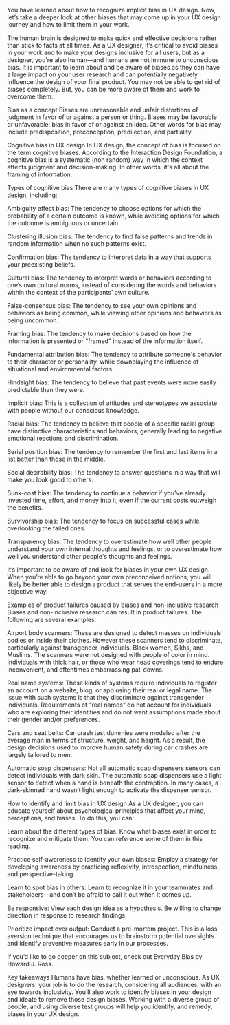 You have learned about how to recognize implicit bias in UX design. Now, let’s take a deeper look at other biases that may come up in your UX design journey and how to limit them in your work.

The human brain is designed to make quick and effective decisions rather than stick to facts at all times. As a UX designer, it’s critical to avoid biases in your work and to make your designs inclusive for all users, but as a designer, you're also human—and humans are not immune to unconscious bias. It is important to learn about and be aware of biases as they can have a large impact on your user research and can potentially negatively influence the design of your final product. You may not be able to get rid of biases completely. But, you can be more aware of them and work to overcome them.

Bias as a concept
Biases are unreasonable and unfair distortions of judgment in favor of or against a person or thing. Biases may be favorable or unfavorable: bias in favor of or against an idea. Other words for bias may include predisposition, preconception, predilection, and partiality.

Cognitive bias in UX design
In UX design, the concept of bias is focused on the term cognitive biases. According to the Interaction Design Foundation, a cognitive bias is a systematic (non random) way in which the context affects judgment and decision-making. In other words, it's all about the framing of information. 

Types of cognitive bias
There are many types of cognitive biases in UX design, including:

Ambiguity effect bias: The tendency to choose options for which the probability of a certain outcome is known, while avoiding options for which the outcome is ambiguous or uncertain.

Clustering illusion bias: The tendency to find false patterns and trends in random information when no such patterns exist.

Confirmation bias: The tendency to interpret data in a way that supports your preexisting beliefs.

Cultural bias: The tendency to interpret words or behaviors according to one’s own cultural norms, instead of considering the words and behaviors within the context of the participants’ own culture. 

False-consensus bias: The tendency to see your own opinions and behaviors as being common, while viewing other opinions and behaviors as being uncommon.

Framing bias: The tendency to make decisions based on how the information is presented or "framed" instead of the information itself.

Fundamental attribution bias: The tendency to attribute someone's behavior to their character or personality, while downplaying the influence of situational and environmental factors.

Hindsight bias: The tendency to believe that past events were more easily predictable than they were.

Implicit bias: This is a collection of attitudes and stereotypes we associate with people without our conscious knowledge.

Racial bias: The tendency to believe that people of a specific racial group have distinctive characteristics and behaviors, generally leading to negative emotional reactions and discrimination.

Serial position bias: The tendency to remember the first and last items in a list better than those in the middle. 

Social desirability bias: The tendency to answer questions in a way that will make you look good to others.

Sunk-cost bias: The tendency to continue a behavior if you've already invested time, effort, and money into it, even if the current costs outweigh the benefits.

Survivorship bias: The tendency to focus on successful cases while overlooking the failed ones.

Transparency bias: The tendency to overestimate how well other people understand your own internal thoughts and feelings, or to overestimate how well you understand other people's thoughts and feelings.

It’s important to be aware of and look for biases in your own UX design. When you’re able to go beyond your own preconceived notions, you will likely be better able to design a product that serves the end-users in a more objective way.

Examples of product failures caused by biases and non-inclusive research
Biases and non-inclusive research can result in product failures. The following are several examples:

Airport body scanners: These are designed to detect masses on individuals' bodies or inside their clothes. However these scanners tend to discriminate, particularly against transgender individuals, Black women, Sikhs, and Muslims. The scanners were not designed with people of color in mind. Individuals with thick hair, or those who wear head coverings tend to endure inconvenient, and oftentimes embarrassing pat-downs.

Real name systems: These kinds of systems require individuals to register an account on a website, blog, or app using their real or legal name. The issue with such systems is that they discriminate against transgender individuals. Requirements of “real names” do not account for individuals who are exploring their identities and do not want assumptions made about their gender and/or preferences. 

Cars and seat belts: Car crash test dummies were modeled after the average man in terms of structure, weight, and height. As a result, the design decisions used to improve human safety during car crashes are largely tailored to men. 

Automatic soap dispensers: Not all automatic soap dispensers sensors can detect individuals with dark skin. The automatic soap dispensers use a light sensor to detect when a hand is beneath the contraption. In many cases, a dark-skinned hand wasn’t light enough to activate the dispenser sensor. 

How to identify and limit bias in UX design
As a UX designer, you can educate yourself about psychological principles that affect your mind, perceptions, and biases. To do this, you can: 

Learn about the different types of bias: Know what biases exist in order to recognize and mitigate them. You can reference some of them in this reading.

Practice self-awareness to identify your own biases: Employ a strategy for developing awareness by practicing reflexivity, introspection, mindfulness, and perspective-taking.

Learn to spot bias in others: Learn to recognize it in your teammates and stakeholders—and don’t be afraid to call it out when it comes up. 

Be responsive: View each design idea as a hypothesis. Be willing to change direction in response to research findings. 

Prioritize impact over output: Conduct a pre-mortem project. This is a loss aversion technique that encourages us to brainstorm potential oversights and identify preventive measures early in our processes.

If you’d like to go deeper on this subject, check out 
Everyday Bias
 by Howard J. Ross.

Key takeaways
Humans have bias, whether learned or unconscious. As UX designers, your job is to do the research, considering all audiences, with an eye towards inclusivity. You’ll also work to identify biases in your design and ideate to remove those design biases. Working with a diverse group of people, and using diverse test groups will help you identify, and remedy, biases in your UX design.